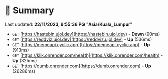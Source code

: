 # 📖 Summary
Last updated: **22/11/2023, 9:55:36 PG "Asia/Kuala_Lumpur"**

- `GET` [https://hastebin.ujol.dev](https://hastebin.ujol.dev) - **Down** (90ms)
- `GET` [https://reddviz.ujol.dev](https://reddviz.ujol.dev) - **Up** (536ms)
- `GET` [https://memeapi.cyclic.app](https://memeapi.cyclic.app) - **Up** (913ms)
- `GET` [https://klik.onrender.com/health](https://klik.onrender.com/health) - **Up** (325ms)
- `GET` [https://dumb.onrender.com](https://dumb.onrender.com) - **Up** (26286ms)
